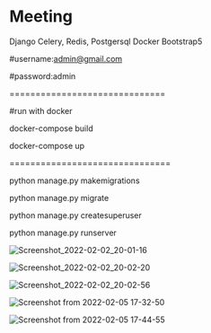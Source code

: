 # Meeting

Django 
Celery, Redis, Postgersql
Docker
Bootstrap5


#username:admin@gmail.com

#password:admin

==============================

#run with docker

docker-compose build

docker-compose up

===============================


python manage.py makemigrations

python manage.py migrate

python manage.py createsuperuser

python manage.py runserver


![Screenshot_2022-02-02_20-01-16](https://user-images.githubusercontent.com/43889064/152201920-25397222-2ffd-47bf-8ffd-0081b2c7867e.png)


![Screenshot_2022-02-02_20-02-20](https://user-images.githubusercontent.com/43889064/152206282-f4e908df-34dc-414f-9a86-0d786c42c388.png)


![Screenshot_2022-02-02_20-02-56](https://user-images.githubusercontent.com/43889064/152206386-aa825307-7104-4998-aa50-542af3b0393c.png)


![Screenshot from 2022-02-05 17-32-50](https://user-images.githubusercontent.com/43889064/152645319-a530c03e-b889-4241-8fed-c4c603a50c56.png)


![Screenshot from 2022-02-05 17-44-55](https://user-images.githubusercontent.com/43889064/152645511-018e08b1-32fb-4185-b338-db751de267af.png)

